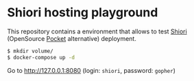 # Shiori hosting playground

This repository contains a environment that allows to test [Shiori](https://github.com/go-shiori/shiori) (OpenSource [Pocket](https://getpocket.com/) alternative) deployment.

```sh
$ mkdir volume/
$ docker-compose up -d
```

Go to http://127.0.0.1:8080 (login: `shiori`, password: `gopher`)
